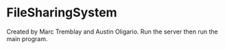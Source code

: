 # FileSharingSystem
Created by Marc Tremblay and Austin Oligario. Run the server then run the main program.
